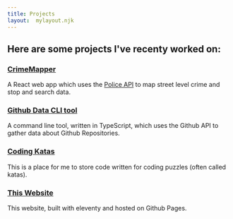 ```yaml
---
title: Projects
layout:  mylayout.njk
---
```


## Here are some projects I've recenty worked on:

### [CrimeMapper](https://github.com/alphagov/learning-time-RA-sem1)
A React web app which uses the [Police API](https://data.police.uk/) to map street level crime and stop and search data.

### [Github Data CLI tool](https://github.com/alphagov/learning-time-RA-sem1/)
A command line tool, written in TypeScript, which uses the Github API to gather data about Github Repositories. 

### [Coding Katas](https://github.com/Ryan-Andrews99/coding-katas)
This is a place for me to store code written for coding puzzles (often called katas).

### [This Website](https://github.com/Ryan-Andrews99/Ryan-Andrews99.github.io)
This website, built with eleventy and hosted on Github Pages.
